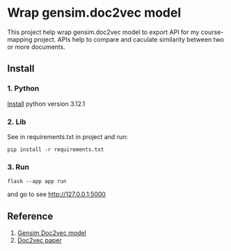 # Wrap gensim.doc2vec model
This project help wrap gensim.doc2vec model to export API for my course-mapping project.
APIs help to compare and caculate similarity between two or more documents.

## Install

### 1. Python
[Install](https://www.python.org/downloads/release/python-3121/) python version 3.12.1

### 2. Lib
See in requirements.txt in project and run:
```
pip install -r requirements.txt
```
### 3. Run
```
flask --app app run
```
and go to see http://127.0.0.1:5000
## Reference
1. [Gensim Doc2vec model](https://radimrehurek.com/gensim/auto_examples/tutorials/run_doc2vec_lee.html)
2. [ Doc2vec paper
](https://cs.stanford.edu/~quocle/paragraph_vector.pdf)
